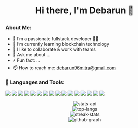 # <p align="center">Hi there, I'm Debarun 👋</p>


<!-- **DebarunMitra/DebarunMitra** is a ✨ _special_ ✨ repository because its `README.md` (this file) appears on your GitHub profile. -->

### About Me:

- 🔭 I’m a passionate fullstack developer 👨‍💻
- 🌱 I’m currently learning blockchain technology
- 👯 I like to collaborate & work with teams
- 💬 Ask me about ...
-  ⚡ Fun fact: ...
- 📫 How to reach me: debarun96mitra@gmail.com


### 🚀 Languages and Tools:
<p align="left">
<img src="https://img.icons8.com/color/48/000000/html-5--v1.png"/>
<img src="https://img.icons8.com/color/48/000000/css3.png"/>
<img src="https://img.icons8.com/color/48/000000/javascript--v1.png"/>
<img src="https://img.icons8.com/color/48/000000/java-coffee-cup-logo--v1.png"/>
<img src="https://img.icons8.com/color/48/000000/react-native.png"/>
<img src="https://img.icons8.com/color/48/000000/mongodb.png"/>
<img src="https://img.icons8.com/color/48/000000/spring-logo.png"/>
<img src="https://img.icons8.com/color/48/000000/postgreesql.png"/>
<img src="https://img.icons8.com/fluency/48/000000/mysql-logo.png"/>
<img src="https://img.icons8.com/external-tal-revivo-shadow-tal-revivo/48/000000/external-nodejs-is-an-open-source-cross-platform-javascript-run-time-environment-logo-shadow-tal-revivo.png"/>
<img src="https://img.icons8.com/color/48/000000/firebase.png"/>
<img src="https://img.icons8.com/officel/40/000000/php-logo.png"/>
<img src="https://img.icons8.com/color/48/000000/material-ui.png"/>
<img src="https://img.icons8.com/color/48/000000/bootstrap.png"/>
<img src="https://img.icons8.com/external-tal-revivo-shadow-tal-revivo/48/000000/external-netlify-a-cloud-computing-company-that-offers-hosting-and-serverless-backend-services-for-static-websites-logo-shadow-tal-revivo.png"/>
<img src="https://img.icons8.com/color/48/000000/heroku.png"/>
</p>

<p align="center">
<img src="https://github-readme-stats.vercel.app/api?username=DebarunMitra" alt="stats-api"/>
</br>
<img src="https://github-readme-stats.vercel.app/api/top-langs/?username=DebarunMitra" alt="top-langs"/>
</br>
<img src="https://github-readme-streak-stats.herokuapp.com/?user=DebarunMitra" alt="streak-stats"/>
</br>
<img src="https://activity-graph.herokuapp.com/graph?username=DebarunMitra&theme=minimal" alt="github-graph"/>

</p>

